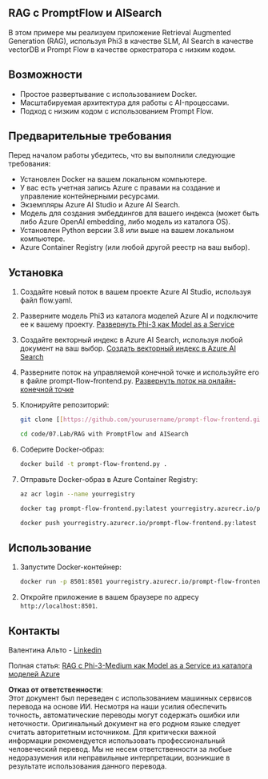 ## RAG с PromptFlow и AISearch

В этом примере мы реализуем приложение Retrieval Augmented Generation (RAG), используя Phi3 в качестве SLM, AI Search в качестве vectorDB и Prompt Flow в качестве оркестратора с низким кодом.

## Возможности

- Простое развертывание с использованием Docker.
- Масштабируемая архитектура для работы с AI-процессами.
- Подход с низким кодом с использованием Prompt Flow.

## Предварительные требования

Перед началом работы убедитесь, что вы выполнили следующие требования:

- Установлен Docker на вашем локальном компьютере.
- У вас есть учетная запись Azure с правами на создание и управление контейнерными ресурсами.
- Экземпляры Azure AI Studio и Azure AI Search.
- Модель для создания эмбеддингов для вашего индекса (может быть либо Azure OpenAI embedding, либо модель из каталога OS).
- Установлен Python версии 3.8 или выше на вашем локальном компьютере.
- Azure Container Registry (или любой другой реестр на ваш выбор).

## Установка

1. Создайте новый поток в вашем проекте Azure AI Studio, используя файл flow.yaml.
2. Разверните модель Phi3 из каталога моделей Azure AI и подключите ее к вашему проекту. [Развернуть Phi-3 как Model as a Service](https://learn.microsoft.com/azure/machine-learning/how-to-deploy-models-phi-3?view=azureml-api-2&tabs=phi-3-mini)
3. Создайте векторный индекс в Azure AI Search, используя любой документ на ваш выбор. [Создать векторный индекс в Azure AI Search](https://learn.microsoft.com/azure/search/search-how-to-create-search-index?tabs=portal)
4. Разверните поток на управляемой конечной точке и используйте его в файле prompt-flow-frontend.py. [Развернуть поток на онлайн-конечной точке](https://learn.microsoft.com/azure/ai-studio/how-to/flow-deploy)
5. Клонируйте репозиторий:

    ```sh
    git clone [[https://github.com/yourusername/prompt-flow-frontend.git](https://github.com/microsoft/Phi-3CookBook.git)](https://github.com/microsoft/Phi-3CookBook.git)
    
    cd code/07.Lab/RAG with PromptFlow and AISearch
    ```

6. Соберите Docker-образ:

    ```sh
    docker build -t prompt-flow-frontend.py .
    ```

7. Отправьте Docker-образ в Azure Container Registry:

    ```sh
    az acr login --name yourregistry
    
    docker tag prompt-flow-frontend.py:latest yourregistry.azurecr.io/prompt-flow-frontend.py:latest
    
    docker push yourregistry.azurecr.io/prompt-flow-frontend.py:latest
    ```

## Использование

1. Запустите Docker-контейнер:

    ```sh
    docker run -p 8501:8501 yourregistry.azurecr.io/prompt-flow-frontend.py:latest
    ```

2. Откройте приложение в вашем браузере по адресу `http://localhost:8501`.

## Контакты

Валентина Альто - [Linkedin](https://www.linkedin.com/in/valentina-alto-6a0590148/)

Полная статья: [RAG с Phi-3-Medium как Model as a Service из каталога моделей Azure](https://medium.com/@valentinaalto/rag-with-phi-3-medium-as-a-model-as-a-service-from-azure-model-catalog-62e1411948f3)

**Отказ от ответственности**:  
Этот документ был переведен с использованием машинных сервисов перевода на основе ИИ. Несмотря на наши усилия обеспечить точность, автоматические переводы могут содержать ошибки или неточности. Оригинальный документ на его родном языке следует считать авторитетным источником. Для критически важной информации рекомендуется использовать профессиональный человеческий перевод. Мы не несем ответственности за любые недоразумения или неправильные интерпретации, возникшие в результате использования данного перевода.